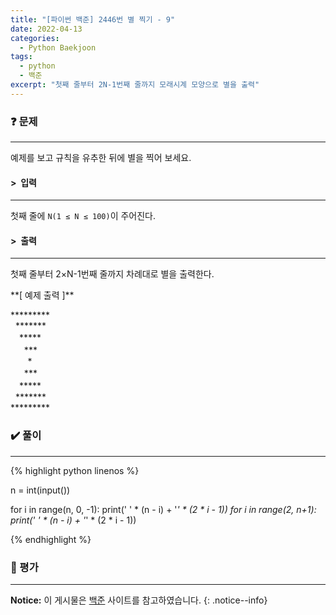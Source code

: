 ```yaml
---
title: "[파이썬 백준] 2446번 별 찍기 - 9"
date: 2022-04-13
categories:
  - Python Baekjoon
tags:
  - python
  - 백준
excerpt: "첫째 줄부터 2N-1번째 줄까지 모래시계 모양으로 별을 출력"
---
```


### ❓ 문제

---

예제를 보고 규칙을 유추한 뒤에 별을 찍어 보세요.<br>


#### > &nbsp;입력

---

첫째 줄에 `N(1 ≤ N ≤ 100)`이 주어진다.<br>


#### > &nbsp;출력

---

첫째 줄부터 2×N-1번째 줄까지 차례대로 별을 출력한다.<br>

<div class="notice" markdown="1">
**[ 예제 출력 ]**

\*\*\*\*\*\*\*\*\*<br>
&nbsp;&nbsp;\*\*\*\*\*\*\*<br>
　\*\*\*\*\*<br>
　&nbsp;&nbsp;\*\*\*<br>
&nbsp;&nbsp;&nbsp;&nbsp;&nbsp;&nbsp;&nbsp;\*<br>
　&nbsp;&nbsp;\*\*\*<br>
　\*\*\*\*\*<br>
&nbsp;&nbsp;\*\*\*\*\*\*\*<br>
\*\*\*\*\*\*\*\*\*<br>
</div>


### ✔️ 풀이

---

{% highlight python linenos %}

n = int(input())

for i in range(n, 0, -1):
    print(' ' * (n - i) + '*' * (2 * i - 1))
for i in range(2, n+1):
    print(' ' * (n - i) + '*' * (2 * i - 1))

{% endhighlight %}

### 💬 평가

---



**Notice:** 이 게시물은 [백준](https://www.acmicpc.net/problem/2446) 사이트를 참고하였습니다.
{: .notice--info}
